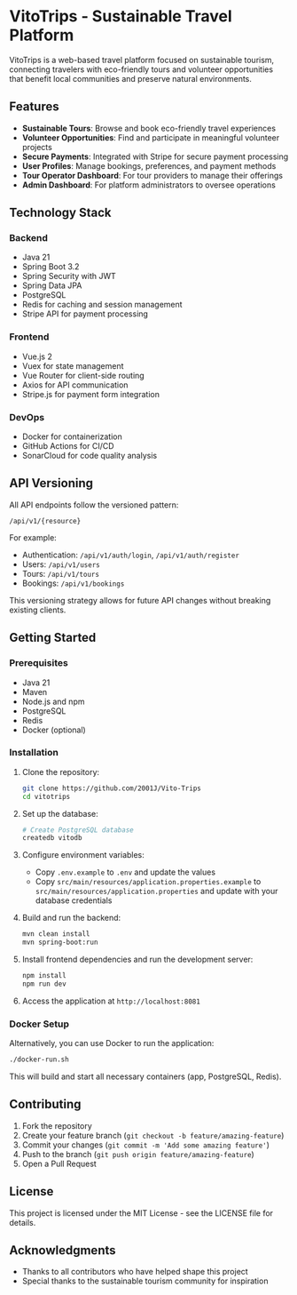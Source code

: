 # VitoTrips - Sustainable Travel Platform

VitoTrips is a web-based travel platform focused on sustainable tourism, connecting travelers with eco-friendly tours and volunteer opportunities that benefit local communities and preserve natural environments.

## Features

- **Sustainable Tours**: Browse and book eco-friendly travel experiences
- **Volunteer Opportunities**: Find and participate in meaningful volunteer projects
- **Secure Payments**: Integrated with Stripe for secure payment processing
- **User Profiles**: Manage bookings, preferences, and payment methods
- **Tour Operator Dashboard**: For tour providers to manage their offerings
- **Admin Dashboard**: For platform administrators to oversee operations

## Technology Stack

### Backend
- Java 21
- Spring Boot 3.2
- Spring Security with JWT
- Spring Data JPA
- PostgreSQL
- Redis for caching and session management
- Stripe API for payment processing

### Frontend
- Vue.js 2
- Vuex for state management
- Vue Router for client-side routing
- Axios for API communication
- Stripe.js for payment form integration

### DevOps
- Docker for containerization
- GitHub Actions for CI/CD
- SonarCloud for code quality analysis

## API Versioning

All API endpoints follow the versioned pattern:
```
/api/v1/{resource}
```

For example:
- Authentication: `/api/v1/auth/login`, `/api/v1/auth/register`
- Users: `/api/v1/users`
- Tours: `/api/v1/tours`
- Bookings: `/api/v1/bookings`

This versioning strategy allows for future API changes without breaking existing clients.

## Getting Started

### Prerequisites
- Java 21
- Maven
- Node.js and npm
- PostgreSQL
- Redis
- Docker (optional)

### Installation

1. Clone the repository:
   ```bash
   git clone https://github.com/2001J/Vito-Trips
   cd vitotrips
   ```

2. Set up the database:
   ```bash
   # Create PostgreSQL database
   createdb vitodb
   ```

3. Configure environment variables:
   - Copy `.env.example` to `.env` and update the values
   - Copy `src/main/resources/application.properties.example` to `src/main/resources/application.properties` and update with your database credentials

4. Build and run the backend:
   ```bash
   mvn clean install
   mvn spring-boot:run
   ```

5. Install frontend dependencies and run the development server:
   ```bash
   npm install
   npm run dev
   ```

6. Access the application at `http://localhost:8081`

### Docker Setup

Alternatively, you can use Docker to run the application:

```bash
./docker-run.sh
```

This will build and start all necessary containers (app, PostgreSQL, Redis).

<!-- ## API Documentation

API documentation is available at `/swagger-ui.html` when the application is running. -->

## Contributing

1. Fork the repository
2. Create your feature branch (`git checkout -b feature/amazing-feature`)
3. Commit your changes (`git commit -m 'Add some amazing feature'`)
4. Push to the branch (`git push origin feature/amazing-feature`)
5. Open a Pull Request

## License

This project is licensed under the MIT License - see the LICENSE file for details.

## Acknowledgments

- Thanks to all contributors who have helped shape this project
- Special thanks to the sustainable tourism community for inspiration

